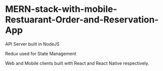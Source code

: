 # MERN-stack-with-mobile-Restuarant-Order-and-Reservation-App

API Server built in NodeJS

Redux used for State Management

Web and Mobile clients built with React and React Native respectively. 
